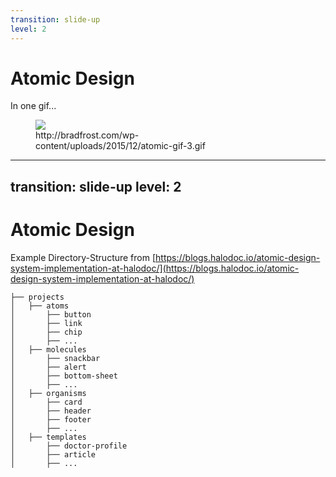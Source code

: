 ```yaml
---
transition: slide-up
level: 2
---
```


# Atomic Design

In one gif...

<figure>
  <img src="/structure/atomic-gif-3.gif"/>
  <figcaption>http://bradfrost.com/wp-content/uploads/2015/12/atomic-gif-3.gif</figcaption>
</figure>

<style>
  figure {
    width: 55%;
  }
</style>

---
transition: slide-up
level: 2
---

# Atomic Design

Example Directory-Structure from [https://blogs.halodoc.io/atomic-design-system-implementation-at-halodoc/](https://blogs.halodoc.io/atomic-design-system-implementation-at-halodoc/)
```{monaco}
├── projects
│   ├── atoms
│       ├── button
│       ├── link
│       ├── chip
│       ├── ...
│   ├── molecules
│       ├── snackbar
│       ├── alert
│       ├── bottom-sheet
│       ├── ...
│   ├── organisms
│       ├── card
│       ├── header
│       ├── footer
│       ├── ...
│   ├── templates
│       ├── doctor-profile
│       ├── article
│       ├── ...
```